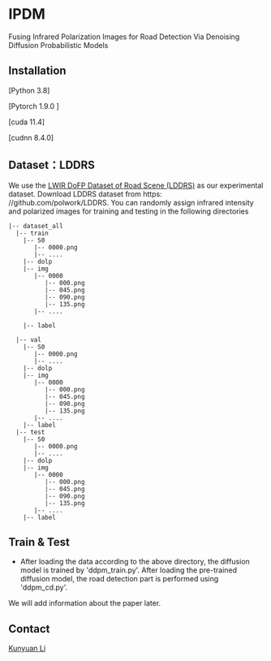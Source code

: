 # IPDM
Fusing Infrared Polarization Images for Road Detection Via Denoising Diffusion Probabilistic Models

## Installation
[Python 3.8]

[Pytorch 1.9.0 ]

[cuda 11.4]

[cudnn 8.4.0]

## Dataset：LDDRS
We use the [ LWIR DoFP Dataset of Road Scene (LDDRS)](https://github.com/polwork/LDDRS) as our experimental dataset.
Download LDDRS dataset from https: //github.com/polwork/LDDRS.
You can randomly assign infrared intensity and polarized images for training and testing in the following directories
```
|-- dataset_all
  |-- train
    |-- S0
       |-- 0000.png
       |-- ....
    |-- dolp
    |-- img
       |-- 0000
          |-- 000.png
          |-- 045.png
          |-- 090.png
          |-- 135.png
       |-- ....
     
    |-- label
    
  |-- val
    |-- S0
       |-- 0000.png
       |-- ....
    |-- dolp
    |-- img
       |-- 0000
          |-- 000.png
          |-- 045.png
          |-- 090.png
          |-- 135.png
       |-- ....
    |-- label
  |-- test
    |-- S0
       |-- 0000.png
       |-- ....
    |-- dolp
    |-- img
       |-- 0000
          |-- 000.png
          |-- 045.png
          |-- 090.png
          |-- 135.png
       |-- ....
    |-- label
```    

## Train & Test
* After loading the data according to the above directory, the diffusion model is trained by 'ddpm_train.py'. After loading the pre-trained diffusion model, the road detection part is performed using 'ddpm_cd.py'.

We will add information about the paper later.

## Contact

[Kunyuan Li](mailto:kunyuan@mail.hfut.edu.cn)
